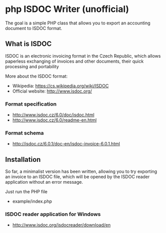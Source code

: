 # php ISDOC Writer (unofficial)
The goal is a simple PHP class that allows you to export an accounting document to ISDOC format.

## What is ISDOC
ISDOC is an electronic invoicing format in the Czech Republic, which allows paperless exchanging of invoices and other documents, their quick processing and portability

More about the ISDOC format:
* Wikipedia: https://cs.wikipedia.org/wiki/ISDOC
* Official website: http://www.isdoc.org/

### Format specification
* http://www.isdoc.cz/6.0/doc/isdoc.html
* http://www.isdoc.cz/6.0/readme-en.html

### Format schema
* http://isdoc.cz/6.0.1/doc-en/isdoc-invoice-6.0.1.html

## Installation
So far, a minimalist version has been written, allowing you to try exporting an invoice to an ISDOC file, which will be opened by the ISDOC reader application without an error message.

Just run the PHP file
* example/index.php

### ISDOC reader application for Windows
* http://www.isdoc.org/isdocreader/download/en
